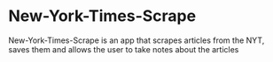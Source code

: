 # New-York-Times-Scrape
 New-York-Times-Scrape is an app that scrapes articles from the NYT, saves them and allows the user to take notes about the articles
